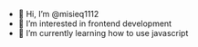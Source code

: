 - 👋 Hi, I’m @misieq1112
- 👀 I’m interested in frontend development
- 🌱 I’m currently learning how to use javascript

<!---
misieq1112/misieq1112 is a ✨ special ✨ repository because its `README.md` (this file) appears on your GitHub profile.
You can click the Preview link to take a look at your changes.
--->
